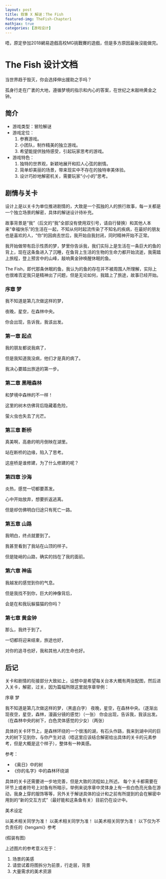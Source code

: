 ```yaml
---
layout: post
title: 叙事 X 解谜：The Fish
featured-img: TheFish-Chapter1
mathjax: true
categories: [游戏设计]
---
```


唔，原定參加2018網易遊戲高校MG挑戰賽的遊戲，但是多方原因最後沒能做完。

<!--more-->

# The Fish 设计文档

当世界趋于毁灭，你会选择伸出援助之手吗？

孤身行走在广袤的大地，遵循梦境的指示和内心的答案，在世纪之末敲响黄金之钟。


## 简介

+ 游戏类型：冒险解谜
+ 游戏定位：
  1. 参赛游戏。
  2. 小团队，制作精美的独立游戏。
  3. 希望能提供独特感受，引起玩家思考的游戏。
+ 游戏特色：
  1. 独特的世界观，新颖地展开和扣人心弦的剧情。
  2. 简单却美丽的场景，带来现实中不存在的独特审美体验。
  3. 设计巧妙地解密机关，需要玩家“小小的”思考。


## 剧情与关卡

设计上是以关卡为单位推进剧情的，大致是一个孤独的人的旅行故事，每一关都是一个独立场景的解密，具体的解谜设计待补充。

故事背景是“我”（后文的“我”全部没有使用双引号，请自行替换）和其他人本来“幸福快乐”的生活在一起，不知从何时起流传染了不知名的疾病，在最好的朋友也是喜欢的人，“你”的因病去世后，我开始自我封闭，同时精神开始不正常。

我开始做带有启示性质的梦，梦里你告诉我，我们实际上是生活在一条巨大的鱼的背上，现在这条鱼进入了沉睡，在鱼背上生活的生物的生命力都开始流逝，我需踏上旅程，登上预言中的山峰，敲响黄金钟唤醒休眠的鱼。

The Fish，即代那条休眠的鱼，我认为的鱼的存在并不被周围人所理解，实际上也很难否定我只是精神出了问题，但是无论如何，我踏上了旅途，故事已经开始。


### 序章 梦


我不知道是第几次做这样的梦，

夜晚，星空，在森林中央。

你会出现，告诉我，我该出发。


### 第一章 起点


我的朋友都说我病了，

但是我知道我没病，他们才是真的病了。

我决心要踏出旅途的第一步。


### 第二章 黑暗森林


和梦境中森林的不一样！

这里的树木仿佛背后隐藏着危险，

萤火虫也失去了光芒。


### 第三章 断桥


真美啊，高悬的明月倒映在湖里。

站在断桥的边缘，陷入了思考。

这座桥是谁修建，为了什么修建的呢？


### 第四章 沙海


炎热，感觉一切都要蒸发。

心中开始放弃，想要折返逃离。

但是却仿佛明白归途只有死亡一路。


### 第五章 山路


我明白，终点就要到了。

我甚至看到了我站在山顶的样子。

但是陡峭的山路，确实的挡在了我的面前。


### 第六章 神庙


我越发的感觉到你的气息。

但是我找不到你，巨大的神像背后，

会是在和我玩躲猫猫的你吗？


### 第七章 黄金钟


那么，我终于到了。

一切都将迎来结束，旅途也好，

对你的追寻也好，我和其他人的生命也好。


## 后记


关卡和剧情的衔接部分大致如上，设想中是希望每关台本大概有两张配图，然后进入关卡，解密，过关，因为篇幅所限这里就序章举例：


序章 梦

我不知道是第几次做这样的梦，（黑底白字）
夜晚，星空，在森林中央。（逐渐出现夜空，星空，森林，漫画分镜的感觉）（一张）
你会出现，告诉我，我该出发。（在森林中央的树下，白色灵体感觉的少女）（两张）

具体的关卡环节上，是森林环绕的一个很浅的湖，有石头作路，我来到湖中间的巨大的树下见到你，与你产生对话（唔这里应该结合解密给出具体的关卡的元素参考，但是大概是这个样子），整体有一种美感。

参考：

+ 《奥日》中的树
+ 《你的名字》中的森林环绕湖


具体的关卡还需要进一步地完善，但是大致的流程如上所述。
每个关卡都需要在环节上或者符号上对鱼有所暗示，举例来说序章中灵体身上有一些白色亮光鱼在游动，我身上穿的服饰等等，另外关于解谜具体的设计和之前有所提到的会在解密中用到的“新的交互方式”（最好能和这条鱼有关）目前仍在设计中。

美术设定

以美术相关同学为准！
以美术相关同学为准！
以美术相关同学为准！
以下仅为不负责任的《tengami》参考

(假装有图)

上述图片的参考意义在于：

1. 场景的美感
2. 请尝试着将图拆分为前景，行走层，背景
3. 大量需求的美术资源

